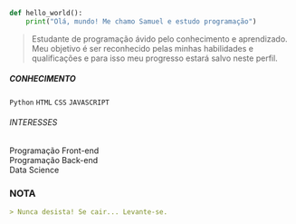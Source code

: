 ```python
def hello_world():
    print("Olá, mundo! Me chamo Samuel e estudo programação")
```

> Estudante de programação ávido pelo conhecimento e aprendizado.<br>
Meu objetivo é ser reconhecido pelas minhas habilidades e qualificações e para isso meu progresso estará salvo neste perfil.

##### CONHECIMENTO
`Python` `HTML` `CSS` `JAVASCRIPT`
            
###### INTERESSES
Programação Front-end</br>
Programação Back-end</br>
Data Science</br>

### NOTA

```markdown
> Nunca desista! Se cair... Levante-se.
```
